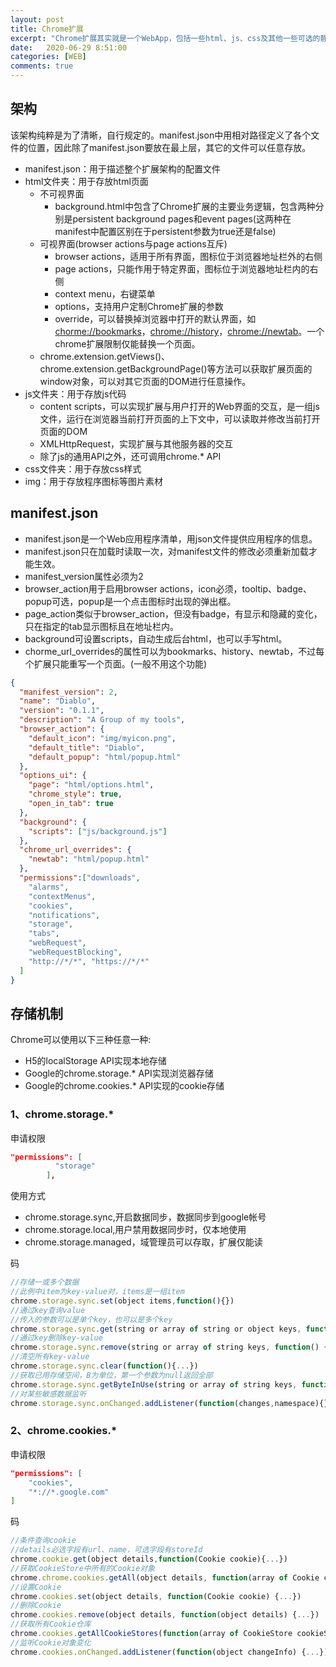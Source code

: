 ```yaml
---
layout: post
title: Chrome扩展
excerpt: "Chrome扩展其实就是一个WebApp，包括一些html、js、css及其他一些可选的静态资源"
date:   2020-06-29 8:51:00
categories: [WEB]
comments: true
---
```


## 架构

该架构纯粹是为了清晰，自行规定的。manifest.json中用相对路径定义了各个文件的位置，因此除了manifest.json要放在最上层，其它的文件可以任意存放。

* manifest.json：用于描述整个扩展架构的配置文件
* html文件夹：用于存放html页面
  * 不可视界面
    * background.html中包含了Chrome扩展的主要业务逻辑，包含两种分别是persistent background pages和event pages(这两种在manifest中配置区别在于persistent参数为true还是false)
  * 可视界面(browser actions与page actions互斥)
    * browser actions，适用于所有界面，图标位于浏览器地址栏外的右侧
    * page actions，只能作用于特定界面，图标位于浏览器地址栏内的右侧
    * context menu，右键菜单
    * options，支持用户定制Chrome扩展的参数
    * override，可以替换掉浏览器中打开的默认界面，如[chorme://bookmarks](chorme://bookmarks)，[chrome://history](chrome://history)，[chrome://newtab](chrome://newtab)。一个chrome扩展限制仅能替换一个页面。
  * chrome.extension.getViews()、chrome.extension.getBackgroundPage()等方法可以获取扩展页面的window对象，可以对其它页面的DOM进行任意操作。
* js文件夹：用于存放js代码
  * content scripts，可以实现扩展与用户打开的Web界面的交互，是一组js文件，运行在浏览器当前打开页面的上下文中，可以读取并修改当前打开页面的DOM
  * XMLHttpRequest，实现扩展与其他服务器的交互
  * 除了js的通用API之外，还可调用chrome.* API
* css文件夹：用于存放css样式
* img：用于存放程序图标等图片素材

## manifest.json

* manifest.json是一个Web应用程序清单，用json文件提供应用程序的信息。
* manifest.json只在加载时读取一次，对manifest文件的修改必须重新加载才能生效。
* manifest_version属性必须为2
* browser_action用于启用browser actions，icon必须，tooltip、badge、popup可选，popup是一个点击图标时出现的弹出框。
* page_action类似于browser_action，但没有badge，有显示和隐藏的变化，只在指定的tab显示图标且在地址栏内。
* background可设置scripts，自动生成后台html，也可以手写html。
* chorme_url_overrides的属性可以为bookmarks、history、newtab，不过每个扩展只能重写一个页面。(一般不用这个功能)

```json
{
  "manifest_version": 2,
  "name": "Diablo",
  "version": "0.1.1",
  "description": "A Group of my tools",
  "browser_action": {
    "default_icon": "img/myicon.png",
    "default_title": "Diablo",
    "default_popup": "html/popup.html"
  },
  "options_ui": {
    "page": "html/options.html",
    "chrome_style": true,
    "open_in_tab": true
  },
  "background": {
    "scripts": ["js/background.js"]
  },
  "chrome_url_overrides": {
    "newtab": "html/popup.html"
  },
  "permissions":["downloads",
    "alarms",
    "contextMenus",
    "cookies",
    "notifications",
    "storage",
    "tabs",
    "webRequest",
    "webRequestBlocking",
    "http://*/*", "https://*/*"
  ]
}
```

## 存储机制

Chrome可以使用以下三种任意一种:

* H5的localStorage API实现本地存储
* Google的chrome.storage.* API实现浏览器存储
* Google的chrome.cookies.* API实现的cookie存储

### 1、chrome.storage.*

申请权限

```json
"permissions": [
          "storage"
        ],
```

使用方式

* chrome.storage.sync,开启数据同步，数据同步到google帐号
* chrome.storage.local,用户禁用数据同步时，仅本地使用
* chrome.storage.managed，域管理员可以存取，扩展仅能读

码

```js
//存储一或多个数据
//此例中item为key-value对，items是一组item
chrome.storage.sync.set(object items,function(){})
//通过key查询value
//传入的参数可以是单个key，也可以是多个key
chrome.storage.sync.get(string or array of string or object keys, function(object items) {...})
//通过key删除key-value
chrome.storage.sync.remove(string or array of string keys, function() {...})
//清空所有key-value
chrome.storage.sync.clear(function(){...})
//获取已用存储空间，B为单位，第一个参数为null返回全部
chrome.storage.sync.getByteInUse(string or array of string keys, function(integer bytesInUse) {...})
//对某些敏感数据监听
chrome.storage.sync.onChanged.addListener(function(changes,namespace){})
```

### 2、chrome.cookies.*

申请权限

```json
"permissions": [
	"cookies",
	"*://*.google.com"
]
```

码

```javascript
//条件查询cookie
//details必选字段有url、name，可选字段有storeId
chrome.cookie.get(object details,function(Cookie cookie){...})
//获取CookieStore中所有的Cookie对象
chrome.chrome.cookies.getAll(object details, function(array of Cookie cookies) {...})
//设置Cookie
chrome.cookies.set(object details, function(Cookie cookie) {...})
//删除Cookie
chrome.cookies.remove(object details, function(object details) {...})
//获取所有Cookie仓库
chrome.cookies.getAllCookieStores(function(array of CookieStore cookieStores) {...})
//监听Cookie对象变化
chrome.cookies.onChanged.addListener(function(object changeInfo) {...})
```



